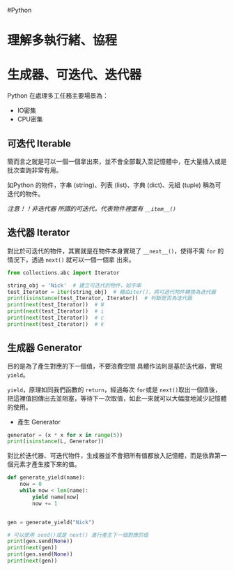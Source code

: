 #Python
# 理解多執行緒、協程
# 生成器、可迭代、迭代器


Python 在處理多工任務主要場景為：

* IO密集
* CPU密集



## 可迭代 Iterable

簡而言之就是可以一個一個拿出來，並不會全部載入至記憶體中，在大量插入或是批次查詢非常有用。

如Python 的物件，字串 (string)、列表 (list)、字典 (dict)、元組 (tuple) 稱為可迭代的物件。

*注意！！非迭代器*
*所謂的可迭代，代表物件裡面有 ```__item__()```*

## 迭代器 Iterator

對比於可迭代的物件，其實就是在物件本身實現了 ```__next__()```，使得不需 ```for``` 的情況下，透過 ```next()``` 就可以一個一個拿
出來。

```python
from collections.abc import Iterator

string_obj = 'Nick'  # 建立可迭代的物件，如字串
test_Iterator = iter(string_obj)  # 藉由iter()，將可迭代物件轉換為迭代器
print(isinstance(test_Iterator, Iterator))  # 判斷是否為迭代器
print(next(test_Iterator))  # N
print(next(test_Iterator))  # i
print(next(test_Iterator))  # c
print(next(test_Iterator))  # k
```

## 生成器 Generator

目的是為了產生對應的下一個值，不要浪費空間
具體作法則是基於迭代器，實現 ```yield```。

```yield```，原理如同我們函數的 ```return```，經過每次 ```for```或是 ```next()```取出一個值後，把這裡值回傳出去並阻塞，等待下一次取值，如此一來就可以大幅度地減少記憶體的使用。

 * 產生 Generator

```python
generator = (x * x for x in range(5))
print(isinstance(L, Generator))
```

對比於迭代器、可迭代物件，生成器並不會把所有值都放入記憶體，而是依靠第一個元素才產生接下來的值。

```python
def generate_yield(name):
    now = 0
    while now < len(name):
        yield name[now]
        now += 1


gen = generate_yield("Nick")

# 可以使用 send()或是 next() 進行產生下一個對應的值
print(gen.send(None))
print(next(gen))
print(gen.send(None))
print(next(gen))

```
